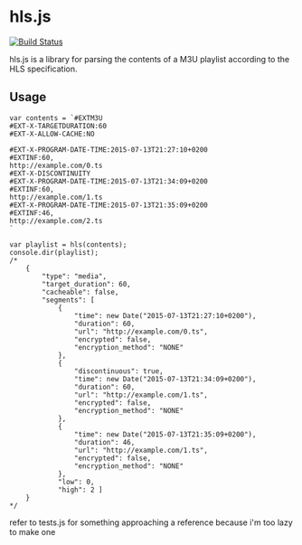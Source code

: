 # hls.js

[![Build Status](https://travis-ci.org/codl/hls-js.svg?branch=master)](https://travis-ci.org/codl/hls-js)

hls.js is a library for parsing the contents of a M3U playlist according to the HLS specification.

## Usage

    var contents = `#EXTM3U
    #EXT-X-TARGETDURATION:60
    #EXT-X-ALLOW-CACHE:NO

    #EXT-X-PROGRAM-DATE-TIME:2015-07-13T21:27:10+0200
    #EXTINF:60,
    http://example.com/0.ts
    #EXT-X-DISCONTINUITY
    #EXT-X-PROGRAM-DATE-TIME:2015-07-13T21:34:09+0200
    #EXTINF:60,
    http://example.com/1.ts
    #EXT-X-PROGRAM-DATE-TIME:2015-07-13T21:35:09+0200
    #EXTINF:46,
    http://example.com/2.ts
    `

    var playlist = hls(contents);
    console.dir(playlist);
    /*
        {
            "type": "media",
            "target_duration": 60,
            "cacheable": false,
            "segments": [
                {
                    "time": new Date("2015-07-13T21:27:10+0200"),
                    "duration": 60,
                    "url": "http://example.com/0.ts",
                    "encrypted": false,
                    "encryption_method": "NONE"
                },
                {
                    "discontinuous": true,
                    "time": new Date("2015-07-13T21:34:09+0200"),
                    "duration": 60,
                    "url": "http://example.com/1.ts",
                    "encrypted": false,
                    "encryption_method": "NONE"
                },
                {
                    "time": new Date("2015-07-13T21:35:09+0200"),
                    "duration": 46,
                    "url": "http://example.com/1.ts",
                    "encrypted": false,
                    "encryption_method": "NONE"
                },
                "low": 0,
                "high": 2 ]
        }
    */

refer to tests.js for something approaching a reference because i'm too lazy to make one
